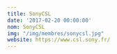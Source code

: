 ```yaml
---
title: SonyCSL
date: '2017-02-20 00:00:00'
nom: SonyCSL
img: "/img/membres/sonycsl.jpg"
website: https://www.csl.sony.fr/
---
```

